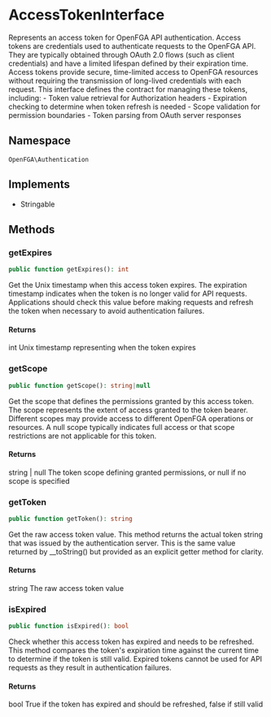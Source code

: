 # AccessTokenInterface

Represents an access token for OpenFGA API authentication. Access tokens are credentials used to authenticate requests to the OpenFGA API. They are typically obtained through OAuth 2.0 flows (such as client credentials) and have a limited lifespan defined by their expiration time. Access tokens provide secure, time-limited access to OpenFGA resources without requiring the transmission of long-lived credentials with each request. This interface defines the contract for managing these tokens, including: - Token value retrieval for Authorization headers - Expiration checking to determine when token refresh is needed - Scope validation for permission boundaries - Token parsing from OAuth server responses

## Namespace
`OpenFGA\Authentication`

## Implements
* Stringable



## Methods
### getExpires


```php
public function getExpires(): int
```

Get the Unix timestamp when this access token expires. The expiration timestamp indicates when the token is no longer valid for API requests. Applications should check this value before making requests and refresh the token when necessary to avoid authentication failures.


#### Returns
int
 Unix timestamp representing when the token expires

### getScope


```php
public function getScope(): string|null
```

Get the scope that defines the permissions granted by this access token. The scope represents the extent of access granted to the token bearer. Different scopes may provide access to different OpenFGA operations or resources. A null scope typically indicates full access or that scope restrictions are not applicable for this token.


#### Returns
string | null
 The token scope defining granted permissions, or null if no scope is specified

### getToken


```php
public function getToken(): string
```

Get the raw access token value. This method returns the actual token string that was issued by the authentication server. This is the same value returned by __toString() but provided as an explicit getter method for clarity.


#### Returns
string
 The raw access token value

### isExpired


```php
public function isExpired(): bool
```

Check whether this access token has expired and needs to be refreshed. This method compares the token&#039;s expiration time against the current time to determine if the token is still valid. Expired tokens cannot be used for API requests as they result in authentication failures.


#### Returns
bool
 True if the token has expired and should be refreshed, false if still valid

